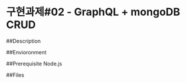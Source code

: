 # 구현과제#02 - GraphQL + mongoDB CRUD




##Description


##Envioronment


##Prerequisite
Node.js



##Files


